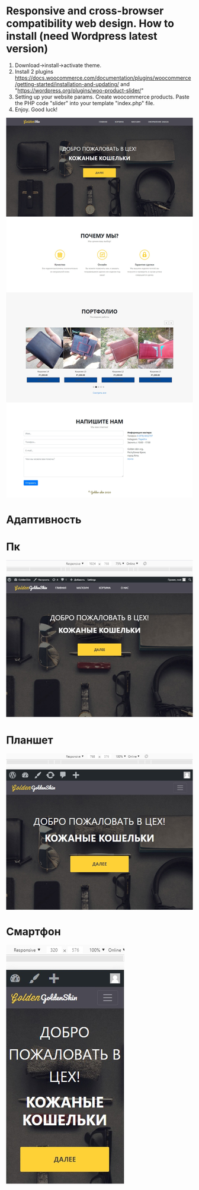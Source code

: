 Responsive and cross-browser compatibility web design. 
How to install (need Wordpress latest version)
===
1. Download->install->activate theme.
2. Install 2 plugins https://docs.woocommerce.com/documentation/plugins/woocommerce/getting-started/installation-and-updating/ and "https://wordpress.org/plugins/woo-product-slider/"
3. Setting up your website params. Create woocommerce products. Paste the PHP code "slider" into your template "index.php" file.
4. Enjoy.
Good luck!

![Тема](fullscreen.png)
<h1>Адаптивность</h1>
<h1>Пк</h1>

![Laptop, pc](laptop.jpg)

<h1>Планшет</h1>

![table](tablet.jpg)
<h1>Смартфон</h1>

![mobile](mobile.jpg)